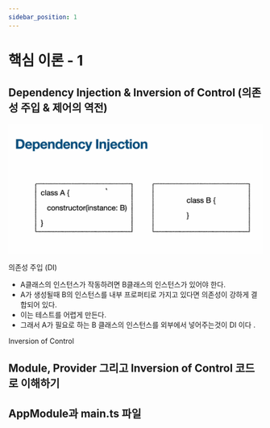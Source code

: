```yaml
---
sidebar_position: 1
---
```


# 핵심 이론 - 1  


## Dependency Injection & Inversion of Control (의존성 주입 & 제어의 역전)


![Alt text](image.png)  

의존성 주입 (DI)  
- A클래스의 인스턴스가 작동하려면 B클래스의 인스턴스가 있어야 한다.  
- A가 생성될때 B의 인스턴스를 내부 프로퍼티로 가지고 있다면 의존성이 강하게 결합되어 있다.  
- 이는 테스트를 어렵게 만든다.  
- 그래서 A가 필요로 하는 B 클래스의 인스턴스를 외부에서 넣어주는것이 DI 이다 . 


Inversion of Control

## Module, Provider 그리고 Inversion of Control 코드로 이해하기

## AppModule과 main.ts 파일



